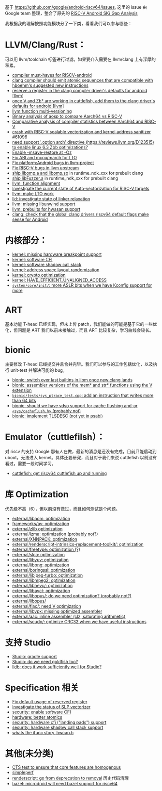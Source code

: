 基于 <https://github.com/google/android-riscv64/issues>, 这里的 issue 由 Google team 整理，整合了原先的
[RISC-V Android SIG Gap Analysis](https://docs.google.com/spreadsheets/d/1HifwLJCBeLxgtXo-D1O1POlsBlybRokCmAj3yljq9NM/edit#gid=0)

我根据我的理解按照功能模块分了一下类，看看我们可以参与哪些：

# LLVM/Clang/Rust：

可以用 llvm/toolchain 标签进行过滤。如果要介入需要在 llvm/clang 上有深厚的积累。

- [compiler must-haves for RISCV-android][81]
- [clang compiler should emit atomic sequences that are compatible with hboehm's suggested new instructions][73]
- [reserve a register in the clang compiler driver's defaults for android [llvm]][72]
- [once V and Zb* are working in cuttlefish, add them to the clang driver's defaults for android [llvm]][71]
- [llvm function multi-versioning][69]
- [Binary analysis of aosp to compare Aarch64 vs RISC-V][68]
- [Comparative analysis of compiler statistics between Aarch64 and RISC-V][67]
- [crash with RISC-V scalable vectorization and kernel address sanitizer #61096][64]
- [need support '.option arch' directive (https://reviews.llvm.org/D123515) to enable linux 6.3 Zbb optimizations?][63]
- [Enable -msave-restore at -Oz][62]
- [Fix ABI and mcpu/march for LTO][61]
- [Fix platform:Android bugs in llvm-project][58]
- [Fix RISC-V bugs in llvm upstream][57]
- [ship libomp.a and libomp.so][51] in runtime_ndk_xxx for prebuilt clang
- [ship libFuzzer.a][50] in runtime_ndk_xxx for prebuilt clang
- [llvm: function alignment][46]
- [Investigate the current state of Auto-vectorization for RISC-V targets][23]
- [llvm: make LTO work ][22]
- [lld: investigate state of linker relaxation][20]
- [llvm: missing libunwind support][18]
- [llvm: prebuilts for hwasan support][16]
- [clang: check that the global clang drivers riscv64 default flags make sense for Android][9]

# 内核部分：
- [kernel: missing hardware breakpoint support][75]
- [kernel: software CFI][56]
- [kernel: software shadow call stack][55]
- [kernel: address space layout randomization][54]
- [kernel: crypto optimization][53]
- [kernel: HAVE_EFFICIENT_UNALIGNED_ACCESS][27]
- [`system/core/init/`: more ASLR bits when we have Kconfig support for more][1]


# ART

基本功能 T-head 已经实现，但未上传 patch，我们能做的可能是基于它的一些优化，但问题是 ART 我们以前未接触过，而且 ART 比较复杂，学习曲线会较长。

# bionic

主要修改 T-head 已经提交并且合并完毕。我们可以参与的工作包括优化，以及执行 unit-test 并解决可能的 bug。

- [bionic: switch over last builtins in libm once new clang lands][11]
- [bionic: assembler versions of the mem* and str* functions using the V extension][7]
- [`bionic/tests/sys_ptrace_test.cpp`: add an instruction that writes more than 64 bits][5]
- [bionic: should we have vdso support for cache flushing and-or `<sys/cacheflush.h>` (probably not)][4]
- [bionic: implement TLSDESC (not yet in psabi)][3]

# Emulator（cuttlefilsh）：

对 riscv 的支持 Google 那有人在做，最新的消息是还没有完成，目前只能启动到 uboot，无法进入 kernel。具体还要研究，而且对于我们来说 cuttlefish 以前没有看过，需要一段时间学习。

- [cuttlefish: get riscv64 cuttlefish up and running][25]


# 库 Optimization

优先级不高（6），但以前没有做过，而且如何测试是个问题。

- [external/libaom: optimization][66]
- [frameworks/av: optimization][59]
- [external/zlib optimization][49]
- [external/lzma: optimization (probably not?)][43]
- [external/XNNPACK: optimization][42]
- [external/renderscript-intrinsics-replacement-toolkit/: optimization][41]
- [external/freetype: optimization (?)][40]
- [external/skia: optimization][39]
- [external/libyuv: optimization][38]
- [external/libpng: optimization][37]
- [external/boringssl: optimization][36]
- [external/libjpeg-turbo: optimization][35]
- [external/libmpeg2: optimization][34]
- [external/libhevc/: optimization][33]
- [external/libavc/: optimization][32]
- [external/libopus/: do we need optimization? (probably not?)][31]
- [external/libopus/][30]
- [external/flac/: need V optimization][29]
- [external/libvpx: missing optimized assembler][17]
- [external/aac: inline assembler (clz, saturating arithmetic)][13]
- [external/scudo/: optimize CRC32 when we have useful instructions][2]

# 支持 Studio

- [Studio: gradle support][28]
- [Studio: do we need goldfish too?][26]
- [lldb: does it work sufficiently well for Studio?][21]

# Specification 相关

- [Fix default usage of reserved register][78]
- [Investigate the status of SLP vectorizer][60]
- [security: enable software CFI][45]
- [hardware: better atomics][44]
- [security: hardware cfi ("landing pads") support][15]
- [security: hardware shadow call stack support][14]
- [whats the ifunc story, hwcap.h][8]


# 其他(未分类)

- [CTS test to ensure that core features are homogenous][70]
- [simpleperf][48]
- [renderscript: go from deprecation to removal][24] 历史代码清理
- [bazel: microdroid will need bazel support for riscv64][10]


[81]:https://github.com/google/android-riscv64/issues/81
[78]:https://github.com/google/android-riscv64/issues/78
[75]:https://github.com/google/android-riscv64/issues/75
[73]:https://github.com/google/android-riscv64/issues/73
[72]:https://github.com/google/android-riscv64/issues/72
[71]:https://github.com/google/android-riscv64/issues/71
[70]:https://github.com/google/android-riscv64/issues/70
[69]:https://github.com/google/android-riscv64/issues/69
[68]:https://github.com/google/android-riscv64/issues/68
[67]:https://github.com/google/android-riscv64/issues/67
[66]:https://github.com/google/android-riscv64/issues/66
[64]:https://github.com/google/android-riscv64/issues/64
[63]:https://github.com/google/android-riscv64/issues/63
[62]:https://github.com/google/android-riscv64/issues/62
[61]:https://github.com/google/android-riscv64/issues/61
[60]:https://github.com/google/android-riscv64/issues/60
[59]:https://github.com/google/android-riscv64/issues/59
[58]:https://github.com/google/android-riscv64/issues/58
[57]:https://github.com/google/android-riscv64/issues/57
[56]:https://github.com/google/android-riscv64/issues/56
[55]:https://github.com/google/android-riscv64/issues/55
[54]:https://github.com/google/android-riscv64/issues/54
[53]:https://github.com/google/android-riscv64/issues/53

[51]:https://github.com/google/android-riscv64/issues/51
[50]:https://github.com/google/android-riscv64/issues/50
[49]:https://github.com/google/android-riscv64/issues/49
[48]:https://github.com/google/android-riscv64/issues/48

[46]:https://github.com/google/android-riscv64/issues/46
[45]:https://github.com/google/android-riscv64/issues/45
[44]:https://github.com/google/android-riscv64/issues/44
[43]:https://github.com/google/android-riscv64/issues/43
[42]:https://github.com/google/android-riscv64/issues/42
[41]:https://github.com/google/android-riscv64/issues/41
[40]:https://github.com/google/android-riscv64/issues/40
[39]:https://github.com/google/android-riscv64/issues/39
[38]:https://github.com/google/android-riscv64/issues/38
[37]:https://github.com/google/android-riscv64/issues/37
[36]:https://github.com/google/android-riscv64/issues/36
[35]:https://github.com/google/android-riscv64/issues/35
[34]:https://github.com/google/android-riscv64/issues/34
[33]:https://github.com/google/android-riscv64/issues/33
[32]:https://github.com/google/android-riscv64/issues/32
[31]:https://github.com/google/android-riscv64/issues/31
[30]:https://github.com/google/android-riscv64/issues/30
[29]:https://github.com/google/android-riscv64/issues/29
[28]:https://github.com/google/android-riscv64/issues/28
[27]:https://github.com/google/android-riscv64/issues/27
[26]:https://github.com/google/android-riscv64/issues/26
[25]:https://github.com/google/android-riscv64/issues/25
[24]:https://github.com/google/android-riscv64/issues/24
[23]:https://github.com/google/android-riscv64/issues/23
[22]:https://github.com/google/android-riscv64/issues/22
[21]:https://github.com/google/android-riscv64/issues/21
[20]:https://github.com/google/android-riscv64/issues/20

[18]:https://github.com/google/android-riscv64/issues/18
[17]:https://github.com/google/android-riscv64/issues/17
[16]:https://github.com/google/android-riscv64/issues/16
[15]:https://github.com/google/android-riscv64/issues/15
[14]:https://github.com/google/android-riscv64/issues/14
[13]:https://github.com/google/android-riscv64/issues/13

[11]:https://github.com/google/android-riscv64/issues/11
[10]:https://github.com/google/android-riscv64/issues/10
[9]:https://github.com/google/android-riscv64/issues/9
[8]:https://github.com/google/android-riscv64/issues/8
[7]:https://github.com/google/android-riscv64/issues/7

[5]:https://github.com/google/android-riscv64/issues/5
[4]:https://github.com/google/android-riscv64/issues/4
[3]:https://github.com/google/android-riscv64/issues/3
[2]:https://github.com/google/android-riscv64/issues/2
[1]:https://github.com/google/android-riscv64/issues/1